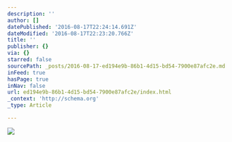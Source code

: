 ```yaml
---
description: ''
author: []
datePublished: '2016-08-17T22:24:14.691Z'
dateModified: '2016-08-17T22:23:20.766Z'
title: ''
publisher: {}
via: {}
starred: false
sourcePath: _posts/2016-08-17-ed194e9b-86b1-4d15-bd54-7900e87afc2e.md
inFeed: true
hasPage: true
inNav: false
url: ed194e9b-86b1-4d15-bd54-7900e87afc2e/index.html
_context: 'http://schema.org'
_type: Article

---
```

![](https://the-grid-user-content.s3-us-west-2.amazonaws.com/af701e3c-d522-4223-aafd-8e9a18503274.jpg)